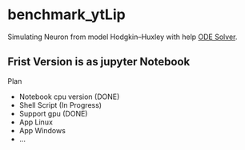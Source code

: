 # benchmark_ytLip
Simulating Neuron from  model Hodgkin–Huxley with help [ODE Solver](https://github.com/rtqichen/torchdiffeq).
## Frist Version is as jupyter Notebook
Plan
- Notebook cpu version (DONE)
- Shell Script (In Progress)
- Support gpu (DONE)
- App Linux
- App Windows
- ...
